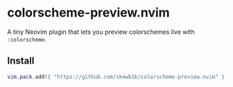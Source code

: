 # colorscheme-preview.nvim

A tiny Neovim plugin that lets you preview colorschemes live with `:colorscheme`.

## Install

```lua
vim.pack.add({ "https://github.com/skewb1k/colorscheme-preview.nvim" })
```
